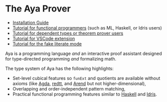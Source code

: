 # The Aya Prover

+ [Installation Guide](install)
+ [Tutorial for functional programmers](haskeller-tutorial) (such as ML, Haskell, or Idris users)
+ [Tutorial for dependent types or theorem prover users](prover-tutorial)
+ [Tutorial for VSCode extension](vscode-tutorial)
+ [Tutorial for the fake literate mode](fake-literate)

Aya is a programming language _and_ an interactive proof assistant designed for type-directed programming _and_ formalizing math.

The type system of Aya has the following highlights:

+ Set-level cubical features so `funExt` and quotients are available without axioms (like [Agda], [redtt], and [Arend] but not higher-dimensional),
+ Overlapping and order-independent pattern matching,
+ Practical functional programming features similar to [Haskell] and [Idris].

<!-- Aya is under active development. Please be patient until future information is available. -->

[Arend]: https://arend-lang.github.io
[redtt]: https://redprl.org
[Agda]: https://wiki.portal.chalmers.se/agda/pmwiki.php
[Haskell]: https://www.haskell.org
[Idris]: https://www.idris-lang.org
